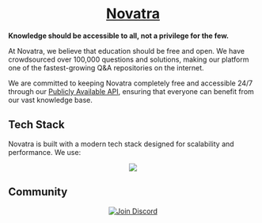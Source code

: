<div align="center">

# [Novatra](https://novatra.in)

</div>

**Knowledge should be accessible to all, not a privilege for the few.**

At Novatra, we believe that education should be free and open. We have crowdsourced over 100,000 questions and solutions, making our platform one of the fastest-growing Q&A repositories on the internet.

We are committed to keeping Novatra completely free and accessible 24/7 through our [Publicly Available API](https://github.com/novatra/novatra-lite), ensuring that everyone can benefit from our vast knowledge base.

## Tech Stack

Novatra is built with a modern tech stack designed for scalability and performance. We use:

<div align="center">

<p align="center">
  <a href="https://skillicons.dev">
    <img src="https://skillicons.dev/icons?i=python,postgres,firebase,django,tailwind" />
  </a>
</p>
</div>

## Community

<div align="center">
  
[![Join Discord](https://img.shields.io/badge/Discord-Join%20Community-7289DA?style=for-the-badge&logo=discord&logoColor=white)](https://discord.com/invite/4ZKZHc6szU)  

</div>


